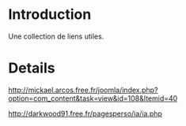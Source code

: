 # Introduction #

Une collection de liens utiles.


# Details #

http://mickael.arcos.free.fr/joomla/index.php?option=com_content&task=view&id=108&Itemid=40

http://darkwood91.free.fr/pagesperso/ia/ia.php